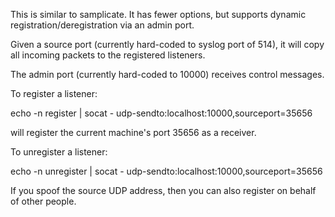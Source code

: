 This is similar to samplicate.  It has fewer options, but supports dynamic registration/deregistration via an admin port.

Given a source port (currently hard-coded to syslog port of 514), it will copy all incoming packets
to the registered listeners.

The admin port (currently hard-coded to 10000) receives control messages.

To register a listener:

echo -n register | socat - udp-sendto:localhost:10000,sourceport=35656

will register the current machine's port 35656 as a receiver.

To unregister a listener:

echo -n unregister | socat - udp-sendto:localhost:10000,sourceport=35656

If you spoof the source UDP address, then you can also register on behalf of other people.
